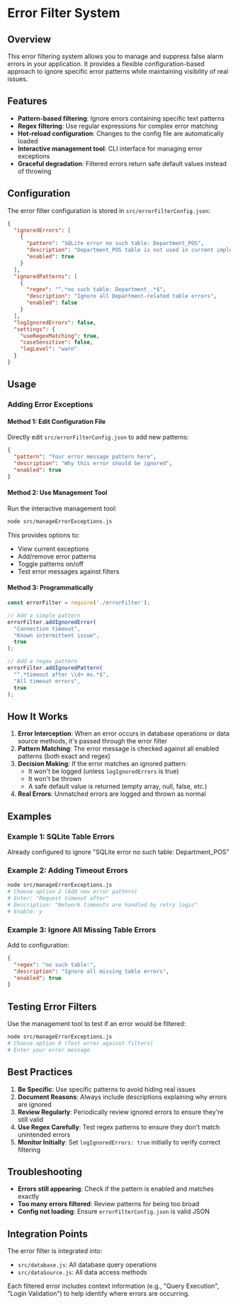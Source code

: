 # Error Filter System

## Overview
This error filtering system allows you to manage and suppress false alarm errors in your application. It provides a flexible configuration-based approach to ignore specific error patterns while maintaining visibility of real issues.

## Features
- **Pattern-based filtering**: Ignore errors containing specific text patterns
- **Regex filtering**: Use regular expressions for complex error matching
- **Hot-reload configuration**: Changes to the config file are automatically loaded
- **Interactive management tool**: CLI interface for managing error exceptions
- **Graceful degradation**: Filtered errors return safe default values instead of throwing

## Configuration

The error filter configuration is stored in `src/errorFilterConfig.json`:

```json
{
  "ignoredErrors": [
    {
      "pattern": "SQLite error no such table: Department_POS",
      "description": "Department_POS table is not used in current implementation",
      "enabled": true
    }
  ],
  "ignoredPatterns": [
    {
      "regex": "^.*no such table: Department_.*$",
      "description": "Ignore all Department-related table errors",
      "enabled": false
    }
  ],
  "logIgnoredErrors": false,
  "settings": {
    "useRegexMatching": true,
    "caseSensitive": false,
    "logLevel": "warn"
  }
}
```

## Usage

### Adding Error Exceptions

#### Method 1: Edit Configuration File
Directly edit `src/errorFilterConfig.json` to add new patterns:

```json
{
  "pattern": "Your error message pattern here",
  "description": "Why this error should be ignored",
  "enabled": true
}
```

#### Method 2: Use Management Tool
Run the interactive management tool:

```bash
node src/manageErrorExceptions.js
```

This provides options to:
- View current exceptions
- Add/remove error patterns
- Toggle patterns on/off
- Test error messages against filters

#### Method 3: Programmatically
```javascript
const errorFilter = require('./errorFilter');

// Add a simple pattern
errorFilter.addIgnoredError(
  "Connection timeout", 
  "Known intermittent issue",
  true
);

// Add a regex pattern
errorFilter.addIgnoredPattern(
  "^.*timeout after \\d+ ms.*$",
  "All timeout errors",
  true
);
```

## How It Works

1. **Error Interception**: When an error occurs in database operations or data source methods, it's passed through the error filter
2. **Pattern Matching**: The error message is checked against all enabled patterns (both exact and regex)
3. **Decision Making**: If the error matches an ignored pattern:
   - It won't be logged (unless `logIgnoredErrors` is true)
   - It won't be thrown
   - A safe default value is returned (empty array, null, false, etc.)
4. **Real Errors**: Unmatched errors are logged and thrown as normal

## Examples

### Example 1: SQLite Table Errors
Already configured to ignore "SQLite error no such table: Department_POS"

### Example 2: Adding Timeout Errors
```bash
node src/manageErrorExceptions.js
# Choose option 2 (Add new error pattern)
# Enter: "Request timeout after"
# Description: "Network timeouts are handled by retry logic"
# Enable: y
```

### Example 3: Ignore All Missing Table Errors
Add to configuration:
```json
{
  "regex": "no such table:",
  "description": "Ignore all missing table errors",
  "enabled": true
}
```

## Testing Error Filters

Use the management tool to test if an error would be filtered:

```bash
node src/manageErrorExceptions.js
# Choose option 9 (Test error against filters)
# Enter your error message
```

## Best Practices

1. **Be Specific**: Use specific patterns to avoid hiding real issues
2. **Document Reasons**: Always include descriptions explaining why errors are ignored
3. **Review Regularly**: Periodically review ignored errors to ensure they're still valid
4. **Use Regex Carefully**: Test regex patterns to ensure they don't match unintended errors
5. **Monitor Initially**: Set `logIgnoredErrors: true` initially to verify correct filtering

## Troubleshooting

- **Errors still appearing**: Check if the pattern is enabled and matches exactly
- **Too many errors filtered**: Review patterns for being too broad
- **Config not loading**: Ensure `errorFilterConfig.json` is valid JSON

## Integration Points

The error filter is integrated into:
- `src/database.js`: All database query operations
- `src/dataSource.js`: All data access methods

Each filtered error includes context information (e.g., "Query Execution", "Login Validation") to help identify where errors are occurring.